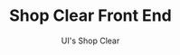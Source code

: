 <h1 align="center">Shop Clear Front End</h1>

<p align="center"> UI's Shop Clear</p>
<p align="center"></p>


  

<h2 align="center"></h2>

